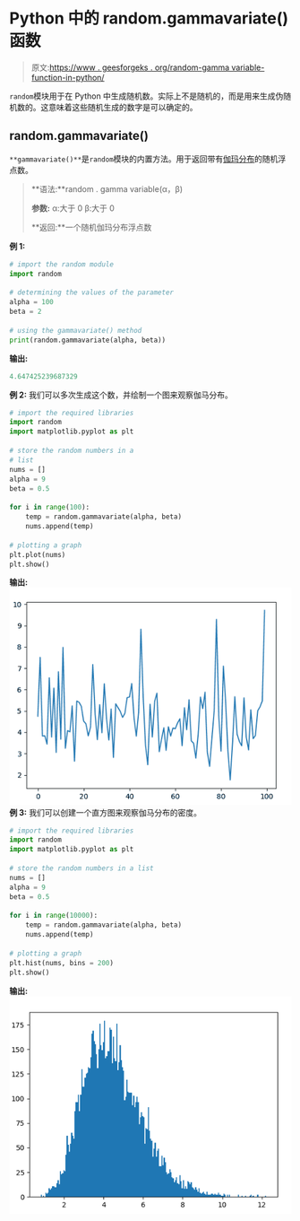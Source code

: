 # Python 中的 random.gammavariate()函数

> 原文:[https://www . geesforgeks . org/random-gamma variable-function-in-python/](https://www.geeksforgeeks.org/random-gammavariate-function-in-python/)

`random`模块用于在 Python 中生成随机数。实际上不是随机的，而是用来生成伪随机数的。这意味着这些随机生成的数字是可以确定的。

## random.gammavariate()

`**gammavariate()**`是`random`模块的内置方法。用于返回带有[伽玛分布](https://en.wikipedia.org/wiki/Gamma_distribution)的随机浮点数。

> **语法:**random . gamma variable(α，β)
> 
> **参数:**
> α:大于 0
> β:大于 0
> 
> **返回:**一个随机伽玛分布浮点数

**例 1:**

```py
# import the random module
import random

# determining the values of the parameter
alpha = 100
beta = 2

# using the gammavariate() method
print(random.gammavariate(alpha, beta))
```

**输出:**

```py
4.647425239687329
```

**例 2:** 我们可以多次生成这个数，并绘制一个图来观察伽马分布。

```py
# import the required libraries 
import random 
import matplotlib.pyplot as plt 

# store the random numbers in a  
# list 
nums = [] 
alpha = 9
beta = 0.5

for i in range(100): 
    temp = random.gammavariate(alpha, beta)
    nums.append(temp) 

# plotting a graph 
plt.plot(nums) 
plt.show()
```

**输出:**
![](img/4c1c37b635367ea5f7aa785314d36796.png)
**例 3:** 我们可以创建一个直方图来观察伽马分布的密度。

```py
# import the required libraries 
import random 
import matplotlib.pyplot as plt 

# store the random numbers in a list 
nums = [] 
alpha = 9
beta = 0.5

for i in range(10000): 
    temp = random.gammavariate(alpha, beta)
    nums.append(temp) 

# plotting a graph 
plt.hist(nums, bins = 200) 
plt.show()
```

**输出:**
![](img/a6405030d2984ee3e9e9fb85926c1ebb.png)